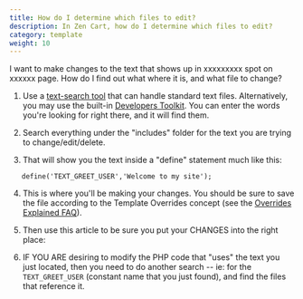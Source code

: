 ```yaml
---
title: How do I determine which files to edit? 
description: In Zen Cart, how do I determine which files to edit? 
category: template
weight: 10
---
```


I want to make changes to the text that shows up in xxxxxxxxx spot on xxxxxx page. How do I find out what where it is, and what file to change?

1. Use a [text-search tool](/user/first_steps/useful_tools/#text-search-tools) that can handle standard text files.  Alternatively, you may use the built-in 
[Developers Toolkit](/user/admin_pages/tools/developers_tool_kit/).  You can enter the words you're looking for right there, and it will find them. 

2. Search everything under the "includes" folder for the text you are trying to change/edit/delete.

3. That will show you the text inside a "define" statement much like this:

```
   define('TEXT_GREET_USER','Welcome to my site');
```

4. This is where you'll be making your changes. You should be sure to save the file according to the Template Overrides 
concept (see the [Overrides Explained FAQ](/user/template/template_overrides/)).

5. Then use this article to be sure you put your CHANGES into the right place:

6. IF YOU ARE desiring to modify the PHP code that "uses" the text you just located, then you need to do another search -- ie: for the `TEXT_GREET_USER` (constant name that you just found), and find the files that reference it. 


